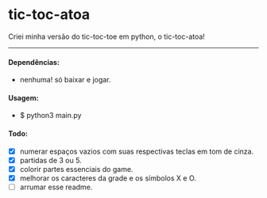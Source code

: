 # tic-toc-atoa
Criei minha versão do tic-toc-toe em python, o tic-toc-atoa!

___


#### Dependências:
  - nenhuma! só baixar e jogar.

#### Usagem:
  - $ python3 main.py

#### Todo:
 - [x] numerar espaços vazios com suas respectivas teclas em tom de cinza.
 - [x] partidas de 3 ou 5.
 - [x] colorir partes essenciais do game.
 - [x] melhorar os caracteres da grade e os símbolos X e O.
 - [ ] arrumar esse readme.
